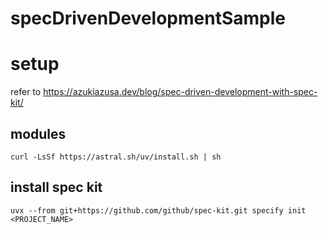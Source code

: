# specDrivenDevelopmentSample

# setup

refer to https://azukiazusa.dev/blog/spec-driven-development-with-spec-kit/

## modules

```
curl -LsSf https://astral.sh/uv/install.sh | sh
```

## install spec kit

```
uvx --from git+https://github.com/github/spec-kit.git specify init <PROJECT_NAME>
```
